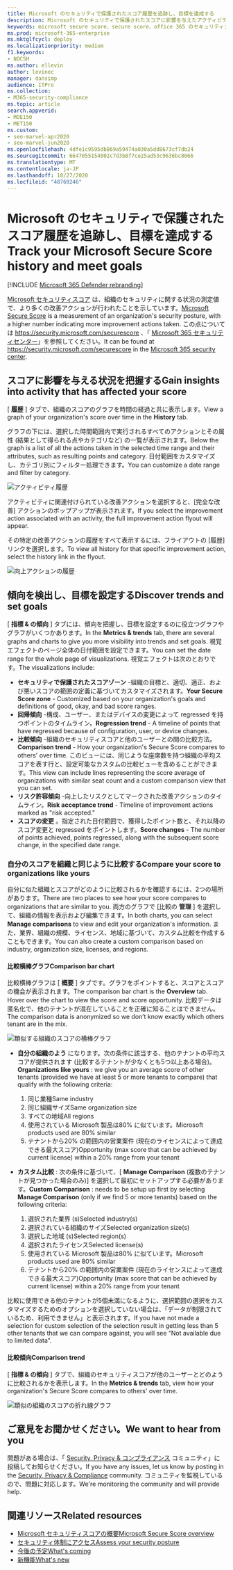```yaml
---
title: Microsoft のセキュリティで保護されたスコア履歴を追跡し、目標を達成する
description: Microsoft のセキュリティで保護されたスコアに影響を与えたアクティビティについての洞察を得ることができます。 傾向を検出し、目標を設定します。
keywords: microsoft secure score、secure score、office 365 のセキュリティスコア、microsoft セキュリティスコア、microsoft 365 セキュリティセンター、改善アクション
ms.prod: microsoft-365-enterprise
ms.mktglfcycl: deploy
ms.localizationpriority: medium
f1.keywords:
- NOCSH
ms.author: ellevin
author: levinec
manager: dansimp
audience: ITPro
ms.collection:
- M365-security-compliance
ms.topic: article
search.appverid:
- MOE150
- MET150
ms.custom:
- seo-marvel-apr2020
- seo-marvel-jun2020
ms.openlocfilehash: 4dfe1c9595db869a59474a030a5dd8673cf7db24
ms.sourcegitcommit: 6647055154002c7d3b8f7ce25ad53c9636bc8066
ms.translationtype: MT
ms.contentlocale: ja-JP
ms.lasthandoff: 10/27/2020
ms.locfileid: "48769246"
---
```

# <a name="track-your-microsoft-secure-score-history-and-meet-goals"></a><span data-ttu-id="ef213-105">Microsoft のセキュリティで保護されたスコア履歴を追跡し、目標を達成する</span><span class="sxs-lookup"><span data-stu-id="ef213-105">Track your Microsoft Secure Score history and meet goals</span></span>

[!INCLUDE [Microsoft 365 Defender rebranding](../includes/microsoft-defender.md)]


<span data-ttu-id="ef213-106">[Microsoft セキュリティスコア](microsoft-secure-score.md) は、組織のセキュリティに関する状況の測定値で、より多くの改善アクションが行われたことを示しています。</span><span class="sxs-lookup"><span data-stu-id="ef213-106">[Microsoft Secure Score](microsoft-secure-score.md) is a measurement of an organization's security posture, with a higher number indicating more improvement actions taken.</span></span> <span data-ttu-id="ef213-107">この点については https://security.microsoft.com/securescore 、「 [Microsoft 365 セキュリティセンター](overview-security-center.md)」を参照してください。</span><span class="sxs-lookup"><span data-stu-id="ef213-107">It can be found at https://security.microsoft.com/securescore in the [Microsoft 365 security center](overview-security-center.md).</span></span>

## <a name="gain-insights-into-activity-that-has-affected-your-score"></a><span data-ttu-id="ef213-108">スコアに影響を与える状況を把握する</span><span class="sxs-lookup"><span data-stu-id="ef213-108">Gain insights into activity that has affected your score</span></span>

<span data-ttu-id="ef213-109">[ **履歴** ] タブで、組織のスコアのグラフを時間の経過と共に表示します。</span><span class="sxs-lookup"><span data-stu-id="ef213-109">View a graph of your organization's score over time in the **History** tab.</span></span>

<span data-ttu-id="ef213-110">グラフの下には、選択した時間範囲内で実行されるすべてのアクションとその属性 (結果として得られる点やカテゴリなど) の一覧が表示されます。</span><span class="sxs-lookup"><span data-stu-id="ef213-110">Below the graph is a list of all the actions taken in the selected time range and their attributes, such as resulting points and category.</span></span> <span data-ttu-id="ef213-111">日付範囲をカスタマイズし、カテゴリ別にフィルター処理できます。</span><span class="sxs-lookup"><span data-stu-id="ef213-111">You can customize a date range and filter by category.</span></span>

![アクティビティ履歴](../../media/secure-score/secure-score-history-activity.png)

<span data-ttu-id="ef213-113">アクティビティに関連付けられている改善アクションを選択すると、[完全な改善] アクションのポップアップが表示されます。</span><span class="sxs-lookup"><span data-stu-id="ef213-113">If you select the improvement action associated with an activity, the full improvement action flyout will appear.</span></span>

<span data-ttu-id="ef213-114">その特定の改善アクションの履歴をすべて表示するには、フライアウトの [履歴] リンクを選択します。</span><span class="sxs-lookup"><span data-stu-id="ef213-114">To view all history for that specific improvement action, select the history link in the flyout.</span></span>

![向上アクションの履歴](../../media/secure-score/secure-score-history-flyout.png)

## <a name="discover-trends-and-set-goals"></a><span data-ttu-id="ef213-116">傾向を検出し、目標を設定する</span><span class="sxs-lookup"><span data-stu-id="ef213-116">Discover trends and set goals</span></span>

<span data-ttu-id="ef213-117">[ **指標 & の傾向** ] タブには、傾向を把握し、目標を設定するのに役立つグラフやグラフがいくつかあります。</span><span class="sxs-lookup"><span data-stu-id="ef213-117">In the **Metrics & trends** tab, there are several graphs and charts to give you more visibility into trends and set goals.</span></span> <span data-ttu-id="ef213-118">視覚エフェクトのページ全体の日付範囲を設定できます。</span><span class="sxs-lookup"><span data-stu-id="ef213-118">You can set the date range for the whole page of visualizations.</span></span> <span data-ttu-id="ef213-119">視覚エフェクトは次のとおりです。</span><span class="sxs-lookup"><span data-stu-id="ef213-119">The visualizations include:</span></span>

* <span data-ttu-id="ef213-120">**セキュリティで保護されたスコアゾーン** -組織の目標と、適切、適正、および悪いスコアの範囲の定義に基づいてカスタマイズされます。</span><span class="sxs-lookup"><span data-stu-id="ef213-120">**Your Secure Score zone** - Customized based on your organization's goals and definitions of good, okay, and bad score ranges.</span></span>
* <span data-ttu-id="ef213-121">**回帰傾向** -構成、ユーザー、またはデバイスの変更によって regressed を持つポイントのタイムライン。</span><span class="sxs-lookup"><span data-stu-id="ef213-121">**Regression trend** - A timeline of points that have regressed because of configuration, user, or device changes.</span></span>  
* <span data-ttu-id="ef213-122">**比較傾向** -組織のセキュリティスコアと他のユーザーとの間の比較方法。</span><span class="sxs-lookup"><span data-stu-id="ef213-122">**Comparison trend** - How your organization's Secure Score compares to others' over time.</span></span> <span data-ttu-id="ef213-123">このビューには、同じような座席数を持つ組織の平均スコアを表す行と、設定可能なカスタムの比較ビューを含めることができます。</span><span class="sxs-lookup"><span data-stu-id="ef213-123">This view can include lines representing the score average of organizations with similar seat count and a custom comparison view that you can set.</span></span>
* <span data-ttu-id="ef213-124">**リスク許容傾向** -向上したリスクとしてマークされた改善アクションのタイムライン。</span><span class="sxs-lookup"><span data-stu-id="ef213-124">**Risk acceptance trend** - Timeline of improvement actions marked as "risk accepted."</span></span>
* <span data-ttu-id="ef213-125">**スコアの変更** 。指定された日付範囲で、獲得したポイント数と、それ以降のスコア変更と regressed をポイントします。</span><span class="sxs-lookup"><span data-stu-id="ef213-125">**Score changes** - The number of points achieved, points regressed, along with the subsequent score change, in the specified date range.</span></span>

### <a name="compare-your-score-to-organizations-like-yours"></a><span data-ttu-id="ef213-126">自分のスコアを組織と同じように比較する</span><span class="sxs-lookup"><span data-stu-id="ef213-126">Compare your score to organizations like yours</span></span>

<span data-ttu-id="ef213-127">自分に似た組織とスコアがどのように比較されるかを確認するには、2つの場所があります。</span><span class="sxs-lookup"><span data-stu-id="ef213-127">There are two places to see how your score compares to organizations that are similar to you.</span></span> <span data-ttu-id="ef213-128">両方のグラフで [比較の **管理** ] を選択して、組織の情報を表示および編集できます。</span><span class="sxs-lookup"><span data-stu-id="ef213-128">In both charts, you can select **Manage comparisons** to view and edit your organization's information.</span></span> <span data-ttu-id="ef213-129">また、業界、組織の規模、ライセンス、地域に基づいて、カスタム比較を作成することもできます。</span><span class="sxs-lookup"><span data-stu-id="ef213-129">You can also create a custom comparison based on industry, organization size, licenses, and regions.</span></span>

#### <a name="comparison-bar-chart"></a><span data-ttu-id="ef213-130">比較横棒グラフ</span><span class="sxs-lookup"><span data-stu-id="ef213-130">Comparison bar chart</span></span>

<span data-ttu-id="ef213-131">比較横棒グラフは [ **概要** ] タブです。グラフをポイントすると、スコアとスコアの機会が表示されます。</span><span class="sxs-lookup"><span data-stu-id="ef213-131">The comparison bar chart is the **Overview** tab. Hover over the chart to view the score and score opportunity.</span></span> <span data-ttu-id="ef213-132">比較データは匿名化で、他のテナントが混在していることを正確に知ることはできません。</span><span class="sxs-lookup"><span data-stu-id="ef213-132">The comparison data is anonymized so we don’t know exactly which others tenant are in the mix.</span></span>

![類似する組織のスコアの横棒グラフ](../../media/secure-score/secure-score-comparison-bar.png)

- <span data-ttu-id="ef213-134">**自分の組織のよう** になります。次の条件に該当する、他のテナントの平均スコアが提供されます (比較するテナントが少なくとも5つ以上ある場合)。</span><span class="sxs-lookup"><span data-stu-id="ef213-134">**Organizations like yours** : we give you an average score of other tenants (provided we have at least 5 or more tenants to compare) that qualify with the following criteria:</span></span>
    1. <span data-ttu-id="ef213-135">同じ業種</span><span class="sxs-lookup"><span data-stu-id="ef213-135">Same industry</span></span>
    2. <span data-ttu-id="ef213-136">同じ組織サイズ</span><span class="sxs-lookup"><span data-stu-id="ef213-136">Same organization size</span></span>
    3. <span data-ttu-id="ef213-137">すべての地域</span><span class="sxs-lookup"><span data-stu-id="ef213-137">All regions</span></span>
    4. <span data-ttu-id="ef213-138">使用されている Microsoft 製品は80% に似ています。</span><span class="sxs-lookup"><span data-stu-id="ef213-138">Microsoft products used are 80% similar</span></span>
    5. <span data-ttu-id="ef213-139">テナントから20% の範囲内の営業案件 (現在のライセンスによって達成できる最大スコア)</span><span class="sxs-lookup"><span data-stu-id="ef213-139">Opportunity (max score that can be achieved by current license) within a 20% range from your tenant</span></span>

- <span data-ttu-id="ef213-140">**カスタム比較** : 次の条件に基づいて、[ **Manage Comparison** (複数のテナントが見つかった場合のみ)] を選択して最初にセットアップする必要があります。</span><span class="sxs-lookup"><span data-stu-id="ef213-140">**Custom Comparison** : needs to be setup up first by selecting **Manage Comparison** (only if we find 5 or more tenants) based on the following criteria:</span></span>
    1. <span data-ttu-id="ef213-141">選択された業界 (s)</span><span class="sxs-lookup"><span data-stu-id="ef213-141">Selected industry(s)</span></span>
    2. <span data-ttu-id="ef213-142">選択されている組織のサイズ</span><span class="sxs-lookup"><span data-stu-id="ef213-142">Selected organization size(s)</span></span>
    3. <span data-ttu-id="ef213-143">選択した地域 (s)</span><span class="sxs-lookup"><span data-stu-id="ef213-143">Selected region(s)</span></span>
    4. <span data-ttu-id="ef213-144">選択されたライセンス</span><span class="sxs-lookup"><span data-stu-id="ef213-144">Selected license(s)</span></span>
    5. <span data-ttu-id="ef213-145">使用されている Microsoft 製品は80% に似ています。</span><span class="sxs-lookup"><span data-stu-id="ef213-145">Microsoft products used are 80% similar</span></span>
    6. <span data-ttu-id="ef213-146">テナントから20% の範囲内の営業案件 (現在のライセンスによって達成できる最大スコア)</span><span class="sxs-lookup"><span data-stu-id="ef213-146">Opportunity (max score that can be achieved by current license) within a 20% range from your tenant</span></span>

<span data-ttu-id="ef213-147">比較に使用できる他のテナントが5個未満になるように、選択範囲の選択をカスタマイズするためのオプションを選択していない場合は、「データが制限されているため、利用できません」と表示されます。</span><span class="sxs-lookup"><span data-stu-id="ef213-147">If you have not made a selection for custom selection of the selection result in getting less than 5 other tenants that we can compare against, you will see “Not available due to limited data”.</span></span>

#### <a name="comparison-trend"></a><span data-ttu-id="ef213-148">比較傾向</span><span class="sxs-lookup"><span data-stu-id="ef213-148">Comparison trend</span></span>

<span data-ttu-id="ef213-149">[ **指標 & の傾向** ] タブで、組織のセキュリティスコアが他のユーザーとどのように比較されるかを表示します。</span><span class="sxs-lookup"><span data-stu-id="ef213-149">In the **Metrics & trends** tab, view how your organization's Secure Score compares to others' over time.</span></span>

![類似の組織のスコアの折れ線グラフ](../../media/secure-score/secure-score-comparison-trend.png)

## <a name="we-want-to-hear-from-you"></a><span data-ttu-id="ef213-151">ご意見をお聞かせください。</span><span class="sxs-lookup"><span data-stu-id="ef213-151">We want to hear from you</span></span>

<span data-ttu-id="ef213-152">問題がある場合は、「 [Security, Privacy & コンプライアンス](https://techcommunity.microsoft.com/t5/Security-Privacy-Compliance/bd-p/security_privacy) コミュニティ」に投稿してお知らせください。</span><span class="sxs-lookup"><span data-stu-id="ef213-152">If you have any issues, let us know by posting in the [Security, Privacy & Compliance](https://techcommunity.microsoft.com/t5/Security-Privacy-Compliance/bd-p/security_privacy) community.</span></span> <span data-ttu-id="ef213-153">コミュニティを監視しているので、問題に対応します。</span><span class="sxs-lookup"><span data-stu-id="ef213-153">We're monitoring the community and will provide help.</span></span>

## <a name="related-resources"></a><span data-ttu-id="ef213-154">関連リソース</span><span class="sxs-lookup"><span data-stu-id="ef213-154">Related resources</span></span>

- [<span data-ttu-id="ef213-155">Microsoft セキュリティスコアの概要</span><span class="sxs-lookup"><span data-stu-id="ef213-155">Microsoft Secure Score overview</span></span>](microsoft-secure-score.md)
- [<span data-ttu-id="ef213-156">セキュリティ体制にアクセス</span><span class="sxs-lookup"><span data-stu-id="ef213-156">Assess your security posture</span></span>](microsoft-secure-score-improvement-actions.md)
- [<span data-ttu-id="ef213-157">今後の予定</span><span class="sxs-lookup"><span data-stu-id="ef213-157">What's coming</span></span>](microsoft-secure-score-whats-coming.md)
- [<span data-ttu-id="ef213-158">新機能</span><span class="sxs-lookup"><span data-stu-id="ef213-158">What's new</span></span>](microsoft-secure-score-whats-new.md)
